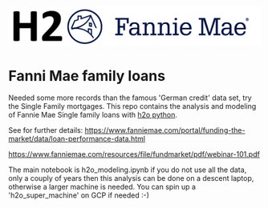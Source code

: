 ![](h2o_fannie.png)

# Fanni Mae family loans

Needed some more records than the famous 'German credit' data set, try the Single Family mortgages. This repo contains the analysis and modeling of Fannie Mae Single family loans with [h2o python](https://docs.h2o.ai/h2o/latest-stable/h2o-py/docs/intro.html).

See for further details:
https://www.fanniemae.com/portal/funding-the-market/data/loan-performance-data.html

https://www.fanniemae.com/resources/file/fundmarket/pdf/webinar-101.pdf

The main notebook is h2o_modeling.ipynb if you do not use all the data, only a couply of years then this analysis can be done on a descent laptop, otherwise a larger machine is needed. You can spin up a 'h2o_super_machine' on GCP if needed :-)
